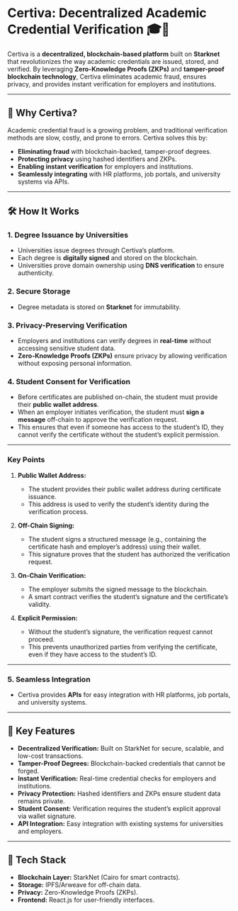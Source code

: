 # Certiva: Decentralized Academic Credential Verification 🎓🔗

Certiva is a **decentralized, blockchain-based platform** built on **Starknet** that revolutionizes the way academic credentials are issued, stored, and verified. By leveraging **Zero-Knowledge Proofs (ZKPs)** and **tamper-proof blockchain technology**, Certiva eliminates academic fraud, ensures privacy, and provides instant verification for employers and institutions.

---

## 🌟 Why Certiva?

Academic credential fraud is a growing problem, and traditional verification methods are slow, costly, and prone to errors. Certiva solves this by:

- **Eliminating fraud** with blockchain-backed, tamper-proof degrees.
- **Protecting privacy** using hashed identifiers and ZKPs.
- **Enabling instant verification** for employers and institutions.
- **Seamlessly integrating** with HR platforms, job portals, and university systems via APIs.

---

## 🛠️ How It Works

### 1. Degree Issuance by Universities

- Universities issue degrees through Certiva’s platform.
- Each degree is **digitally signed** and stored on the blockchain.
- Universities prove domain ownership using **DNS verification** to ensure authenticity.

### 2. Secure Storage

- Degree metadata is stored on **Starknet** for immutability.

### 3. Privacy-Preserving Verification

- Employers and institutions can verify degrees in **real-time** without accessing sensitive student data.
- **Zero-Knowledge Proofs (ZKPs)** ensure privacy by allowing verification without exposing personal information.

### 4. Student Consent for Verification

- Before certificates are published on-chain, the student must provide their **public wallet address**.
- When an employer initiates verification, the student must **sign a message** off-chain to approve the verification request.
- This ensures that even if someone has access to the student’s ID, they cannot verify the certificate without the student’s explicit permission.

---

### **Key Points**

1. **Public Wallet Address:**

   - The student provides their public wallet address during certificate issuance.
   - This address is used to verify the student’s identity during the verification process.

2. **Off-Chain Signing:**

   - The student signs a structured message (e.g., containing the certificate hash and employer’s address) using their wallet.
   - This signature proves that the student has authorized the verification request.

3. **On-Chain Verification:**

   - The employer submits the signed message to the blockchain.
   - A smart contract verifies the student’s signature and the certificate’s validity.

4. **Explicit Permission:**
   - Without the student’s signature, the verification request cannot proceed.
   - This prevents unauthorized parties from verifying the certificate, even if they have access to the student’s ID.

---

### 5. Seamless Integration

- Certiva provides **APIs** for easy integration with HR platforms, job portals, and university systems.

---

## 🚀 Key Features

- **Decentralized Verification:** Built on StarkNet for secure, scalable, and low-cost transactions.
- **Tamper-Proof Degrees:** Blockchain-backed credentials that cannot be forged.
- **Instant Verification:** Real-time credential checks for employers and institutions.
- **Privacy Protection:** Hashed identifiers and ZKPs ensure student data remains private.
- **Student Consent:** Verification requires the student’s explicit approval via wallet signature.
- **API Integration:** Easy integration with existing systems for universities and employers.

---

## 🧩 Tech Stack

- **Blockchain Layer:** StarkNet (Cairo for smart contracts).
- **Storage:** IPFS/Arweave for off-chain data.
- **Privacy:** Zero-Knowledge Proofs (ZKPs).
- **Frontend:** React.js for user-friendly interfaces.
